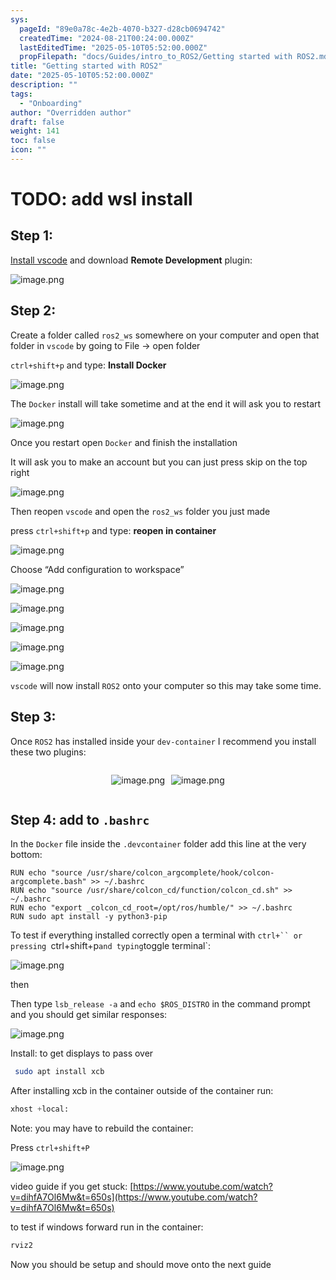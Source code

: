 ```yaml
---
sys:
  pageId: "89e0a78c-4e2b-4070-b327-d28cb0694742"
  createdTime: "2024-08-21T00:24:00.000Z"
  lastEditedTime: "2025-05-10T05:52:00.000Z"
  propFilepath: "docs/Guides/intro_to_ROS2/Getting started with ROS2.md"
title: "Getting started with ROS2"
date: "2025-05-10T05:52:00.000Z"
description: ""
tags:
  - "Onboarding"
author: "Overridden author"
draft: false
weight: 141
toc: false
icon: ""
---
```


# TODO: add wsl install

## Step 1:

[Install vscode](https://code.visualstudio.com/download) and download **Remote Development** plugin:

![image.png](https://prod-files-secure.s3.us-west-2.amazonaws.com/d518164a-d88e-44d1-a4ee-3adb3bd8bce0/efb52993-1881-4a40-b95e-6f020334f022/image.png?X-Amz-Algorithm=AWS4-HMAC-SHA256&X-Amz-Content-Sha256=UNSIGNED-PAYLOAD&X-Amz-Credential=ASIAZI2LB4662QD2TWJC%2F20250525%2Fus-west-2%2Fs3%2Faws4_request&X-Amz-Date=20250525T121356Z&X-Amz-Expires=3600&X-Amz-Security-Token=IQoJb3JpZ2luX2VjEGMaCXVzLXdlc3QtMiJHMEUCIQCi9YuTihMEWrIeR5OvLT1qr4fc2JEj90lQ11vkmHCG3gIgMXWBOhJDL109aaEgT8CEHDOsoyEpv0QA1ldK%2Ft%2FRH6kq%2FwMIKxAAGgw2Mzc0MjMxODM4MDUiDPVgX3owwul4I7wI%2BCrcA6GSJsuskI045kG9R67NTuFPnFy9ofRes6yoX8qWahW%2BEKKMHEsruI5hKhgDbW8Psga%2FJQydIdaWS%2FTHPqLDj2WsWKhljIPKM7LBS4YBYzeAwpQ0uKfMimjMjsAbZZxesHFtgIggyx%2BR13aU5%2BpdljWUJb6mlPBu0qGJUHrZv8qDAzgyoiOJeEjNe2EMuT4BanDNyU5l1zwjnMD392P2SFv6he3ge%2Bre8GKjP4I9BAzUDO19MIatB8%2BiO6u8f1A%2BzLGnyhzJjM4xp726b9kUSNgec4CF2y2S%2FgACNDTEOGrIj%2BDPybjY%2FV3ReuzUtNDn%2FQ3cU6RspupzCY8tJhUD%2Ba4hOXEPBg%2BY22CqBLhxPsny5kzfvHG1FtzlXqJ6BCQ2VUAh9Mm8x2Y%2FPhB1gEH8pax8QCktt%2FJXUm0tBQjrbQJeWV6Q5mjPBDh29Z7DRSaPsrnQtluOFdlWg7lJ9qq2LPKndlxt6PjK8BA4DIfe7Z47hXW4pvdvH3owPxIWGEX1jbUr%2B1kEM%2BMT7ECJ9EDxuPPHhrQA%2B0FaHxWzkBZN02RTImLrTw1mf448wFszNSxUBY%2BN5JiML%2Fs3%2B2psGCC6W6YATXTVx28H8SzB8OBKHCQ47A4waYH9U%2Brhxn%2FnMOndy8EGOqUBCVoq%2B2%2B16LM%2FxfaYL0aiNLxDDxqUo4nywdDhYE3WmiUdPtQcszWfGprGind7Wi7g12sFMlJ3UDjrBxprpxgtqaq%2BomwnIUHyAdkDIpCo2qHzNSihu96%2BlBXQelmSm3avnexP2U1dAc9LB51lFOT16a0r1Ld3g1AblNuSI8b%2BMbxvmlx%2Fn2HIvL2yo5tp5PQx1E5IeLQzpgiZkn%2B2dgFcQ%2FvBSvf%2B&X-Amz-Signature=9ec63a1e13a71062311202b59bb8c22a18795ec4385608d180e749f579aabe56&X-Amz-SignedHeaders=host&x-id=GetObject)

## Step 2:

Create a folder called `ros2_ws` somewhere on your computer and open that folder in `vscode` by going to File → open folder 

`ctrl+shift+p` and type: **Install Docker**

![image.png](https://prod-files-secure.s3.us-west-2.amazonaws.com/d518164a-d88e-44d1-a4ee-3adb3bd8bce0/2269dc0e-1cd5-47ff-bceb-c04ad9b2eab0/image.png?X-Amz-Algorithm=AWS4-HMAC-SHA256&X-Amz-Content-Sha256=UNSIGNED-PAYLOAD&X-Amz-Credential=ASIAZI2LB4662QD2TWJC%2F20250525%2Fus-west-2%2Fs3%2Faws4_request&X-Amz-Date=20250525T121356Z&X-Amz-Expires=3600&X-Amz-Security-Token=IQoJb3JpZ2luX2VjEGMaCXVzLXdlc3QtMiJHMEUCIQCi9YuTihMEWrIeR5OvLT1qr4fc2JEj90lQ11vkmHCG3gIgMXWBOhJDL109aaEgT8CEHDOsoyEpv0QA1ldK%2Ft%2FRH6kq%2FwMIKxAAGgw2Mzc0MjMxODM4MDUiDPVgX3owwul4I7wI%2BCrcA6GSJsuskI045kG9R67NTuFPnFy9ofRes6yoX8qWahW%2BEKKMHEsruI5hKhgDbW8Psga%2FJQydIdaWS%2FTHPqLDj2WsWKhljIPKM7LBS4YBYzeAwpQ0uKfMimjMjsAbZZxesHFtgIggyx%2BR13aU5%2BpdljWUJb6mlPBu0qGJUHrZv8qDAzgyoiOJeEjNe2EMuT4BanDNyU5l1zwjnMD392P2SFv6he3ge%2Bre8GKjP4I9BAzUDO19MIatB8%2BiO6u8f1A%2BzLGnyhzJjM4xp726b9kUSNgec4CF2y2S%2FgACNDTEOGrIj%2BDPybjY%2FV3ReuzUtNDn%2FQ3cU6RspupzCY8tJhUD%2Ba4hOXEPBg%2BY22CqBLhxPsny5kzfvHG1FtzlXqJ6BCQ2VUAh9Mm8x2Y%2FPhB1gEH8pax8QCktt%2FJXUm0tBQjrbQJeWV6Q5mjPBDh29Z7DRSaPsrnQtluOFdlWg7lJ9qq2LPKndlxt6PjK8BA4DIfe7Z47hXW4pvdvH3owPxIWGEX1jbUr%2B1kEM%2BMT7ECJ9EDxuPPHhrQA%2B0FaHxWzkBZN02RTImLrTw1mf448wFszNSxUBY%2BN5JiML%2Fs3%2B2psGCC6W6YATXTVx28H8SzB8OBKHCQ47A4waYH9U%2Brhxn%2FnMOndy8EGOqUBCVoq%2B2%2B16LM%2FxfaYL0aiNLxDDxqUo4nywdDhYE3WmiUdPtQcszWfGprGind7Wi7g12sFMlJ3UDjrBxprpxgtqaq%2BomwnIUHyAdkDIpCo2qHzNSihu96%2BlBXQelmSm3avnexP2U1dAc9LB51lFOT16a0r1Ld3g1AblNuSI8b%2BMbxvmlx%2Fn2HIvL2yo5tp5PQx1E5IeLQzpgiZkn%2B2dgFcQ%2FvBSvf%2B&X-Amz-Signature=fc2ac333028b613b72355e3f6e0cdcceb644ba03d57ca1c6482cb5868684a53a&X-Amz-SignedHeaders=host&x-id=GetObject)

The `Docker` install will take sometime and at the end it will ask you to restart

![image.png](https://prod-files-secure.s3.us-west-2.amazonaws.com/d518164a-d88e-44d1-a4ee-3adb3bd8bce0/ed233f78-be33-4b1f-b89c-9c346c0e961e/image.png?X-Amz-Algorithm=AWS4-HMAC-SHA256&X-Amz-Content-Sha256=UNSIGNED-PAYLOAD&X-Amz-Credential=ASIAZI2LB4662QD2TWJC%2F20250525%2Fus-west-2%2Fs3%2Faws4_request&X-Amz-Date=20250525T121356Z&X-Amz-Expires=3600&X-Amz-Security-Token=IQoJb3JpZ2luX2VjEGMaCXVzLXdlc3QtMiJHMEUCIQCi9YuTihMEWrIeR5OvLT1qr4fc2JEj90lQ11vkmHCG3gIgMXWBOhJDL109aaEgT8CEHDOsoyEpv0QA1ldK%2Ft%2FRH6kq%2FwMIKxAAGgw2Mzc0MjMxODM4MDUiDPVgX3owwul4I7wI%2BCrcA6GSJsuskI045kG9R67NTuFPnFy9ofRes6yoX8qWahW%2BEKKMHEsruI5hKhgDbW8Psga%2FJQydIdaWS%2FTHPqLDj2WsWKhljIPKM7LBS4YBYzeAwpQ0uKfMimjMjsAbZZxesHFtgIggyx%2BR13aU5%2BpdljWUJb6mlPBu0qGJUHrZv8qDAzgyoiOJeEjNe2EMuT4BanDNyU5l1zwjnMD392P2SFv6he3ge%2Bre8GKjP4I9BAzUDO19MIatB8%2BiO6u8f1A%2BzLGnyhzJjM4xp726b9kUSNgec4CF2y2S%2FgACNDTEOGrIj%2BDPybjY%2FV3ReuzUtNDn%2FQ3cU6RspupzCY8tJhUD%2Ba4hOXEPBg%2BY22CqBLhxPsny5kzfvHG1FtzlXqJ6BCQ2VUAh9Mm8x2Y%2FPhB1gEH8pax8QCktt%2FJXUm0tBQjrbQJeWV6Q5mjPBDh29Z7DRSaPsrnQtluOFdlWg7lJ9qq2LPKndlxt6PjK8BA4DIfe7Z47hXW4pvdvH3owPxIWGEX1jbUr%2B1kEM%2BMT7ECJ9EDxuPPHhrQA%2B0FaHxWzkBZN02RTImLrTw1mf448wFszNSxUBY%2BN5JiML%2Fs3%2B2psGCC6W6YATXTVx28H8SzB8OBKHCQ47A4waYH9U%2Brhxn%2FnMOndy8EGOqUBCVoq%2B2%2B16LM%2FxfaYL0aiNLxDDxqUo4nywdDhYE3WmiUdPtQcszWfGprGind7Wi7g12sFMlJ3UDjrBxprpxgtqaq%2BomwnIUHyAdkDIpCo2qHzNSihu96%2BlBXQelmSm3avnexP2U1dAc9LB51lFOT16a0r1Ld3g1AblNuSI8b%2BMbxvmlx%2Fn2HIvL2yo5tp5PQx1E5IeLQzpgiZkn%2B2dgFcQ%2FvBSvf%2B&X-Amz-Signature=d4f4a5ffa9c89c0a28b74e9a9bf3a05d44fee3542f6da6b8c3b1018dcaf0a20b&X-Amz-SignedHeaders=host&x-id=GetObject)

Once you restart open `Docker` and finish the installation

It will ask you to make an account but you can just press skip on the top right

![image.png](https://prod-files-secure.s3.us-west-2.amazonaws.com/d518164a-d88e-44d1-a4ee-3adb3bd8bce0/21010ad9-1659-4fd9-9f59-9932a09b2a3d/image.png?X-Amz-Algorithm=AWS4-HMAC-SHA256&X-Amz-Content-Sha256=UNSIGNED-PAYLOAD&X-Amz-Credential=ASIAZI2LB4662QD2TWJC%2F20250525%2Fus-west-2%2Fs3%2Faws4_request&X-Amz-Date=20250525T121356Z&X-Amz-Expires=3600&X-Amz-Security-Token=IQoJb3JpZ2luX2VjEGMaCXVzLXdlc3QtMiJHMEUCIQCi9YuTihMEWrIeR5OvLT1qr4fc2JEj90lQ11vkmHCG3gIgMXWBOhJDL109aaEgT8CEHDOsoyEpv0QA1ldK%2Ft%2FRH6kq%2FwMIKxAAGgw2Mzc0MjMxODM4MDUiDPVgX3owwul4I7wI%2BCrcA6GSJsuskI045kG9R67NTuFPnFy9ofRes6yoX8qWahW%2BEKKMHEsruI5hKhgDbW8Psga%2FJQydIdaWS%2FTHPqLDj2WsWKhljIPKM7LBS4YBYzeAwpQ0uKfMimjMjsAbZZxesHFtgIggyx%2BR13aU5%2BpdljWUJb6mlPBu0qGJUHrZv8qDAzgyoiOJeEjNe2EMuT4BanDNyU5l1zwjnMD392P2SFv6he3ge%2Bre8GKjP4I9BAzUDO19MIatB8%2BiO6u8f1A%2BzLGnyhzJjM4xp726b9kUSNgec4CF2y2S%2FgACNDTEOGrIj%2BDPybjY%2FV3ReuzUtNDn%2FQ3cU6RspupzCY8tJhUD%2Ba4hOXEPBg%2BY22CqBLhxPsny5kzfvHG1FtzlXqJ6BCQ2VUAh9Mm8x2Y%2FPhB1gEH8pax8QCktt%2FJXUm0tBQjrbQJeWV6Q5mjPBDh29Z7DRSaPsrnQtluOFdlWg7lJ9qq2LPKndlxt6PjK8BA4DIfe7Z47hXW4pvdvH3owPxIWGEX1jbUr%2B1kEM%2BMT7ECJ9EDxuPPHhrQA%2B0FaHxWzkBZN02RTImLrTw1mf448wFszNSxUBY%2BN5JiML%2Fs3%2B2psGCC6W6YATXTVx28H8SzB8OBKHCQ47A4waYH9U%2Brhxn%2FnMOndy8EGOqUBCVoq%2B2%2B16LM%2FxfaYL0aiNLxDDxqUo4nywdDhYE3WmiUdPtQcszWfGprGind7Wi7g12sFMlJ3UDjrBxprpxgtqaq%2BomwnIUHyAdkDIpCo2qHzNSihu96%2BlBXQelmSm3avnexP2U1dAc9LB51lFOT16a0r1Ld3g1AblNuSI8b%2BMbxvmlx%2Fn2HIvL2yo5tp5PQx1E5IeLQzpgiZkn%2B2dgFcQ%2FvBSvf%2B&X-Amz-Signature=7f49bbe2e19e5192451ecc2069b8f6553ae468c23a085c2372f674285ff4af3b&X-Amz-SignedHeaders=host&x-id=GetObject)

Then reopen `vscode` and open the `ros2_ws` folder you just made

press `ctrl+shift+p` and type: **reopen in container**

![image.png](https://prod-files-secure.s3.us-west-2.amazonaws.com/d518164a-d88e-44d1-a4ee-3adb3bd8bce0/4e93b8c2-41ad-488c-8095-c74205196118/image.png?X-Amz-Algorithm=AWS4-HMAC-SHA256&X-Amz-Content-Sha256=UNSIGNED-PAYLOAD&X-Amz-Credential=ASIAZI2LB4662QD2TWJC%2F20250525%2Fus-west-2%2Fs3%2Faws4_request&X-Amz-Date=20250525T121356Z&X-Amz-Expires=3600&X-Amz-Security-Token=IQoJb3JpZ2luX2VjEGMaCXVzLXdlc3QtMiJHMEUCIQCi9YuTihMEWrIeR5OvLT1qr4fc2JEj90lQ11vkmHCG3gIgMXWBOhJDL109aaEgT8CEHDOsoyEpv0QA1ldK%2Ft%2FRH6kq%2FwMIKxAAGgw2Mzc0MjMxODM4MDUiDPVgX3owwul4I7wI%2BCrcA6GSJsuskI045kG9R67NTuFPnFy9ofRes6yoX8qWahW%2BEKKMHEsruI5hKhgDbW8Psga%2FJQydIdaWS%2FTHPqLDj2WsWKhljIPKM7LBS4YBYzeAwpQ0uKfMimjMjsAbZZxesHFtgIggyx%2BR13aU5%2BpdljWUJb6mlPBu0qGJUHrZv8qDAzgyoiOJeEjNe2EMuT4BanDNyU5l1zwjnMD392P2SFv6he3ge%2Bre8GKjP4I9BAzUDO19MIatB8%2BiO6u8f1A%2BzLGnyhzJjM4xp726b9kUSNgec4CF2y2S%2FgACNDTEOGrIj%2BDPybjY%2FV3ReuzUtNDn%2FQ3cU6RspupzCY8tJhUD%2Ba4hOXEPBg%2BY22CqBLhxPsny5kzfvHG1FtzlXqJ6BCQ2VUAh9Mm8x2Y%2FPhB1gEH8pax8QCktt%2FJXUm0tBQjrbQJeWV6Q5mjPBDh29Z7DRSaPsrnQtluOFdlWg7lJ9qq2LPKndlxt6PjK8BA4DIfe7Z47hXW4pvdvH3owPxIWGEX1jbUr%2B1kEM%2BMT7ECJ9EDxuPPHhrQA%2B0FaHxWzkBZN02RTImLrTw1mf448wFszNSxUBY%2BN5JiML%2Fs3%2B2psGCC6W6YATXTVx28H8SzB8OBKHCQ47A4waYH9U%2Brhxn%2FnMOndy8EGOqUBCVoq%2B2%2B16LM%2FxfaYL0aiNLxDDxqUo4nywdDhYE3WmiUdPtQcszWfGprGind7Wi7g12sFMlJ3UDjrBxprpxgtqaq%2BomwnIUHyAdkDIpCo2qHzNSihu96%2BlBXQelmSm3avnexP2U1dAc9LB51lFOT16a0r1Ld3g1AblNuSI8b%2BMbxvmlx%2Fn2HIvL2yo5tp5PQx1E5IeLQzpgiZkn%2B2dgFcQ%2FvBSvf%2B&X-Amz-Signature=cd85ddb0a88e8d3cb95a5a36ad7389396ba69a03109a85ecab8287dc0700795e&X-Amz-SignedHeaders=host&x-id=GetObject)

Choose “Add configuration to workspace”

![image.png](https://prod-files-secure.s3.us-west-2.amazonaws.com/d518164a-d88e-44d1-a4ee-3adb3bd8bce0/9560b282-5060-4989-ba37-97e7b2c22476/image.png?X-Amz-Algorithm=AWS4-HMAC-SHA256&X-Amz-Content-Sha256=UNSIGNED-PAYLOAD&X-Amz-Credential=ASIAZI2LB4662QD2TWJC%2F20250525%2Fus-west-2%2Fs3%2Faws4_request&X-Amz-Date=20250525T121356Z&X-Amz-Expires=3600&X-Amz-Security-Token=IQoJb3JpZ2luX2VjEGMaCXVzLXdlc3QtMiJHMEUCIQCi9YuTihMEWrIeR5OvLT1qr4fc2JEj90lQ11vkmHCG3gIgMXWBOhJDL109aaEgT8CEHDOsoyEpv0QA1ldK%2Ft%2FRH6kq%2FwMIKxAAGgw2Mzc0MjMxODM4MDUiDPVgX3owwul4I7wI%2BCrcA6GSJsuskI045kG9R67NTuFPnFy9ofRes6yoX8qWahW%2BEKKMHEsruI5hKhgDbW8Psga%2FJQydIdaWS%2FTHPqLDj2WsWKhljIPKM7LBS4YBYzeAwpQ0uKfMimjMjsAbZZxesHFtgIggyx%2BR13aU5%2BpdljWUJb6mlPBu0qGJUHrZv8qDAzgyoiOJeEjNe2EMuT4BanDNyU5l1zwjnMD392P2SFv6he3ge%2Bre8GKjP4I9BAzUDO19MIatB8%2BiO6u8f1A%2BzLGnyhzJjM4xp726b9kUSNgec4CF2y2S%2FgACNDTEOGrIj%2BDPybjY%2FV3ReuzUtNDn%2FQ3cU6RspupzCY8tJhUD%2Ba4hOXEPBg%2BY22CqBLhxPsny5kzfvHG1FtzlXqJ6BCQ2VUAh9Mm8x2Y%2FPhB1gEH8pax8QCktt%2FJXUm0tBQjrbQJeWV6Q5mjPBDh29Z7DRSaPsrnQtluOFdlWg7lJ9qq2LPKndlxt6PjK8BA4DIfe7Z47hXW4pvdvH3owPxIWGEX1jbUr%2B1kEM%2BMT7ECJ9EDxuPPHhrQA%2B0FaHxWzkBZN02RTImLrTw1mf448wFszNSxUBY%2BN5JiML%2Fs3%2B2psGCC6W6YATXTVx28H8SzB8OBKHCQ47A4waYH9U%2Brhxn%2FnMOndy8EGOqUBCVoq%2B2%2B16LM%2FxfaYL0aiNLxDDxqUo4nywdDhYE3WmiUdPtQcszWfGprGind7Wi7g12sFMlJ3UDjrBxprpxgtqaq%2BomwnIUHyAdkDIpCo2qHzNSihu96%2BlBXQelmSm3avnexP2U1dAc9LB51lFOT16a0r1Ld3g1AblNuSI8b%2BMbxvmlx%2Fn2HIvL2yo5tp5PQx1E5IeLQzpgiZkn%2B2dgFcQ%2FvBSvf%2B&X-Amz-Signature=88e1047426302b47716971c70851df3d90a783c9145211b9fa36697c4bf94e4c&X-Amz-SignedHeaders=host&x-id=GetObject)

![image.png](https://prod-files-secure.s3.us-west-2.amazonaws.com/d518164a-d88e-44d1-a4ee-3adb3bd8bce0/2ee63f81-886b-48e8-a553-dc6e5eac99e4/image.png?X-Amz-Algorithm=AWS4-HMAC-SHA256&X-Amz-Content-Sha256=UNSIGNED-PAYLOAD&X-Amz-Credential=ASIAZI2LB4662QD2TWJC%2F20250525%2Fus-west-2%2Fs3%2Faws4_request&X-Amz-Date=20250525T121356Z&X-Amz-Expires=3600&X-Amz-Security-Token=IQoJb3JpZ2luX2VjEGMaCXVzLXdlc3QtMiJHMEUCIQCi9YuTihMEWrIeR5OvLT1qr4fc2JEj90lQ11vkmHCG3gIgMXWBOhJDL109aaEgT8CEHDOsoyEpv0QA1ldK%2Ft%2FRH6kq%2FwMIKxAAGgw2Mzc0MjMxODM4MDUiDPVgX3owwul4I7wI%2BCrcA6GSJsuskI045kG9R67NTuFPnFy9ofRes6yoX8qWahW%2BEKKMHEsruI5hKhgDbW8Psga%2FJQydIdaWS%2FTHPqLDj2WsWKhljIPKM7LBS4YBYzeAwpQ0uKfMimjMjsAbZZxesHFtgIggyx%2BR13aU5%2BpdljWUJb6mlPBu0qGJUHrZv8qDAzgyoiOJeEjNe2EMuT4BanDNyU5l1zwjnMD392P2SFv6he3ge%2Bre8GKjP4I9BAzUDO19MIatB8%2BiO6u8f1A%2BzLGnyhzJjM4xp726b9kUSNgec4CF2y2S%2FgACNDTEOGrIj%2BDPybjY%2FV3ReuzUtNDn%2FQ3cU6RspupzCY8tJhUD%2Ba4hOXEPBg%2BY22CqBLhxPsny5kzfvHG1FtzlXqJ6BCQ2VUAh9Mm8x2Y%2FPhB1gEH8pax8QCktt%2FJXUm0tBQjrbQJeWV6Q5mjPBDh29Z7DRSaPsrnQtluOFdlWg7lJ9qq2LPKndlxt6PjK8BA4DIfe7Z47hXW4pvdvH3owPxIWGEX1jbUr%2B1kEM%2BMT7ECJ9EDxuPPHhrQA%2B0FaHxWzkBZN02RTImLrTw1mf448wFszNSxUBY%2BN5JiML%2Fs3%2B2psGCC6W6YATXTVx28H8SzB8OBKHCQ47A4waYH9U%2Brhxn%2FnMOndy8EGOqUBCVoq%2B2%2B16LM%2FxfaYL0aiNLxDDxqUo4nywdDhYE3WmiUdPtQcszWfGprGind7Wi7g12sFMlJ3UDjrBxprpxgtqaq%2BomwnIUHyAdkDIpCo2qHzNSihu96%2BlBXQelmSm3avnexP2U1dAc9LB51lFOT16a0r1Ld3g1AblNuSI8b%2BMbxvmlx%2Fn2HIvL2yo5tp5PQx1E5IeLQzpgiZkn%2B2dgFcQ%2FvBSvf%2B&X-Amz-Signature=a6cd9913c09c7b54a9041bd0e203fcb02fe76cc441fe4f3af91aac3a449dff37&X-Amz-SignedHeaders=host&x-id=GetObject)

![image.png](https://prod-files-secure.s3.us-west-2.amazonaws.com/d518164a-d88e-44d1-a4ee-3adb3bd8bce0/ae1580b2-b048-407e-aed9-b584224a7a04/image.png?X-Amz-Algorithm=AWS4-HMAC-SHA256&X-Amz-Content-Sha256=UNSIGNED-PAYLOAD&X-Amz-Credential=ASIAZI2LB4662QD2TWJC%2F20250525%2Fus-west-2%2Fs3%2Faws4_request&X-Amz-Date=20250525T121356Z&X-Amz-Expires=3600&X-Amz-Security-Token=IQoJb3JpZ2luX2VjEGMaCXVzLXdlc3QtMiJHMEUCIQCi9YuTihMEWrIeR5OvLT1qr4fc2JEj90lQ11vkmHCG3gIgMXWBOhJDL109aaEgT8CEHDOsoyEpv0QA1ldK%2Ft%2FRH6kq%2FwMIKxAAGgw2Mzc0MjMxODM4MDUiDPVgX3owwul4I7wI%2BCrcA6GSJsuskI045kG9R67NTuFPnFy9ofRes6yoX8qWahW%2BEKKMHEsruI5hKhgDbW8Psga%2FJQydIdaWS%2FTHPqLDj2WsWKhljIPKM7LBS4YBYzeAwpQ0uKfMimjMjsAbZZxesHFtgIggyx%2BR13aU5%2BpdljWUJb6mlPBu0qGJUHrZv8qDAzgyoiOJeEjNe2EMuT4BanDNyU5l1zwjnMD392P2SFv6he3ge%2Bre8GKjP4I9BAzUDO19MIatB8%2BiO6u8f1A%2BzLGnyhzJjM4xp726b9kUSNgec4CF2y2S%2FgACNDTEOGrIj%2BDPybjY%2FV3ReuzUtNDn%2FQ3cU6RspupzCY8tJhUD%2Ba4hOXEPBg%2BY22CqBLhxPsny5kzfvHG1FtzlXqJ6BCQ2VUAh9Mm8x2Y%2FPhB1gEH8pax8QCktt%2FJXUm0tBQjrbQJeWV6Q5mjPBDh29Z7DRSaPsrnQtluOFdlWg7lJ9qq2LPKndlxt6PjK8BA4DIfe7Z47hXW4pvdvH3owPxIWGEX1jbUr%2B1kEM%2BMT7ECJ9EDxuPPHhrQA%2B0FaHxWzkBZN02RTImLrTw1mf448wFszNSxUBY%2BN5JiML%2Fs3%2B2psGCC6W6YATXTVx28H8SzB8OBKHCQ47A4waYH9U%2Brhxn%2FnMOndy8EGOqUBCVoq%2B2%2B16LM%2FxfaYL0aiNLxDDxqUo4nywdDhYE3WmiUdPtQcszWfGprGind7Wi7g12sFMlJ3UDjrBxprpxgtqaq%2BomwnIUHyAdkDIpCo2qHzNSihu96%2BlBXQelmSm3avnexP2U1dAc9LB51lFOT16a0r1Ld3g1AblNuSI8b%2BMbxvmlx%2Fn2HIvL2yo5tp5PQx1E5IeLQzpgiZkn%2B2dgFcQ%2FvBSvf%2B&X-Amz-Signature=8aa909d85bcc62e95f81e8b9a2b13631649fe269a8d1cff11bc14e74f24b184d&X-Amz-SignedHeaders=host&x-id=GetObject)

![image.png](https://prod-files-secure.s3.us-west-2.amazonaws.com/d518164a-d88e-44d1-a4ee-3adb3bd8bce0/53255b28-f75e-430f-b9e3-c0ac8577e42b/image.png?X-Amz-Algorithm=AWS4-HMAC-SHA256&X-Amz-Content-Sha256=UNSIGNED-PAYLOAD&X-Amz-Credential=ASIAZI2LB4662QD2TWJC%2F20250525%2Fus-west-2%2Fs3%2Faws4_request&X-Amz-Date=20250525T121356Z&X-Amz-Expires=3600&X-Amz-Security-Token=IQoJb3JpZ2luX2VjEGMaCXVzLXdlc3QtMiJHMEUCIQCi9YuTihMEWrIeR5OvLT1qr4fc2JEj90lQ11vkmHCG3gIgMXWBOhJDL109aaEgT8CEHDOsoyEpv0QA1ldK%2Ft%2FRH6kq%2FwMIKxAAGgw2Mzc0MjMxODM4MDUiDPVgX3owwul4I7wI%2BCrcA6GSJsuskI045kG9R67NTuFPnFy9ofRes6yoX8qWahW%2BEKKMHEsruI5hKhgDbW8Psga%2FJQydIdaWS%2FTHPqLDj2WsWKhljIPKM7LBS4YBYzeAwpQ0uKfMimjMjsAbZZxesHFtgIggyx%2BR13aU5%2BpdljWUJb6mlPBu0qGJUHrZv8qDAzgyoiOJeEjNe2EMuT4BanDNyU5l1zwjnMD392P2SFv6he3ge%2Bre8GKjP4I9BAzUDO19MIatB8%2BiO6u8f1A%2BzLGnyhzJjM4xp726b9kUSNgec4CF2y2S%2FgACNDTEOGrIj%2BDPybjY%2FV3ReuzUtNDn%2FQ3cU6RspupzCY8tJhUD%2Ba4hOXEPBg%2BY22CqBLhxPsny5kzfvHG1FtzlXqJ6BCQ2VUAh9Mm8x2Y%2FPhB1gEH8pax8QCktt%2FJXUm0tBQjrbQJeWV6Q5mjPBDh29Z7DRSaPsrnQtluOFdlWg7lJ9qq2LPKndlxt6PjK8BA4DIfe7Z47hXW4pvdvH3owPxIWGEX1jbUr%2B1kEM%2BMT7ECJ9EDxuPPHhrQA%2B0FaHxWzkBZN02RTImLrTw1mf448wFszNSxUBY%2BN5JiML%2Fs3%2B2psGCC6W6YATXTVx28H8SzB8OBKHCQ47A4waYH9U%2Brhxn%2FnMOndy8EGOqUBCVoq%2B2%2B16LM%2FxfaYL0aiNLxDDxqUo4nywdDhYE3WmiUdPtQcszWfGprGind7Wi7g12sFMlJ3UDjrBxprpxgtqaq%2BomwnIUHyAdkDIpCo2qHzNSihu96%2BlBXQelmSm3avnexP2U1dAc9LB51lFOT16a0r1Ld3g1AblNuSI8b%2BMbxvmlx%2Fn2HIvL2yo5tp5PQx1E5IeLQzpgiZkn%2B2dgFcQ%2FvBSvf%2B&X-Amz-Signature=5958ce3e810a239bfa0476a96c1ee56e370a1b2505e8fa62506782376379b9a6&X-Amz-SignedHeaders=host&x-id=GetObject)

![image.png](https://prod-files-secure.s3.us-west-2.amazonaws.com/d518164a-d88e-44d1-a4ee-3adb3bd8bce0/7c562767-5af9-4ffb-97d1-327bcdf4ee00/image.png?X-Amz-Algorithm=AWS4-HMAC-SHA256&X-Amz-Content-Sha256=UNSIGNED-PAYLOAD&X-Amz-Credential=ASIAZI2LB4662QD2TWJC%2F20250525%2Fus-west-2%2Fs3%2Faws4_request&X-Amz-Date=20250525T121356Z&X-Amz-Expires=3600&X-Amz-Security-Token=IQoJb3JpZ2luX2VjEGMaCXVzLXdlc3QtMiJHMEUCIQCi9YuTihMEWrIeR5OvLT1qr4fc2JEj90lQ11vkmHCG3gIgMXWBOhJDL109aaEgT8CEHDOsoyEpv0QA1ldK%2Ft%2FRH6kq%2FwMIKxAAGgw2Mzc0MjMxODM4MDUiDPVgX3owwul4I7wI%2BCrcA6GSJsuskI045kG9R67NTuFPnFy9ofRes6yoX8qWahW%2BEKKMHEsruI5hKhgDbW8Psga%2FJQydIdaWS%2FTHPqLDj2WsWKhljIPKM7LBS4YBYzeAwpQ0uKfMimjMjsAbZZxesHFtgIggyx%2BR13aU5%2BpdljWUJb6mlPBu0qGJUHrZv8qDAzgyoiOJeEjNe2EMuT4BanDNyU5l1zwjnMD392P2SFv6he3ge%2Bre8GKjP4I9BAzUDO19MIatB8%2BiO6u8f1A%2BzLGnyhzJjM4xp726b9kUSNgec4CF2y2S%2FgACNDTEOGrIj%2BDPybjY%2FV3ReuzUtNDn%2FQ3cU6RspupzCY8tJhUD%2Ba4hOXEPBg%2BY22CqBLhxPsny5kzfvHG1FtzlXqJ6BCQ2VUAh9Mm8x2Y%2FPhB1gEH8pax8QCktt%2FJXUm0tBQjrbQJeWV6Q5mjPBDh29Z7DRSaPsrnQtluOFdlWg7lJ9qq2LPKndlxt6PjK8BA4DIfe7Z47hXW4pvdvH3owPxIWGEX1jbUr%2B1kEM%2BMT7ECJ9EDxuPPHhrQA%2B0FaHxWzkBZN02RTImLrTw1mf448wFszNSxUBY%2BN5JiML%2Fs3%2B2psGCC6W6YATXTVx28H8SzB8OBKHCQ47A4waYH9U%2Brhxn%2FnMOndy8EGOqUBCVoq%2B2%2B16LM%2FxfaYL0aiNLxDDxqUo4nywdDhYE3WmiUdPtQcszWfGprGind7Wi7g12sFMlJ3UDjrBxprpxgtqaq%2BomwnIUHyAdkDIpCo2qHzNSihu96%2BlBXQelmSm3avnexP2U1dAc9LB51lFOT16a0r1Ld3g1AblNuSI8b%2BMbxvmlx%2Fn2HIvL2yo5tp5PQx1E5IeLQzpgiZkn%2B2dgFcQ%2FvBSvf%2B&X-Amz-Signature=dc2c4e31c83c1fa09c641a2151663f83128e3e5ef2d9e3df6c7186df33b5488e&X-Amz-SignedHeaders=host&x-id=GetObject)

`vscode` will now install `ROS2` onto your computer so this may take some time.

## Step 3:

Once `ROS2` has installed inside your `dev-container` I recommend you install these two plugins:

<div style="display: flex;flex-direction: row; column-gap:10px; max-width: 630px;justify-content: center;">
<div>

![image.png](https://prod-files-secure.s3.us-west-2.amazonaws.com/d518164a-d88e-44d1-a4ee-3adb3bd8bce0/3fc3d550-5a54-4ba1-ba6b-faa01cdb7369/image.png?X-Amz-Algorithm=AWS4-HMAC-SHA256&X-Amz-Content-Sha256=UNSIGNED-PAYLOAD&X-Amz-Credential=ASIAZI2LB4667R5CSFTN%2F20250525%2Fus-west-2%2Fs3%2Faws4_request&X-Amz-Date=20250525T121406Z&X-Amz-Expires=3600&X-Amz-Security-Token=IQoJb3JpZ2luX2VjEGIaCXVzLXdlc3QtMiJGMEQCIAILqOebgIOPIzLeCA2Ztpc6FdWc0775x3uzak9ZGvtZAiBQm7f2Vg4Wg1um7Jj3IuEdAB6nCGji5FBCm8BPxZHy%2FSr%2FAwgrEAAaDDYzNzQyMzE4MzgwNSIMuj69idUGR3oDXZoNKtwDfQn5luAiD74T4zkdqsyCkhfNHpF4VUzqJtEpKNeb%2BbdT1Ju7NHd6fN%2BdPbPyEger4TB9srgxJ3O3%2B8X4Sr0gZ6BtIOHtunNQ0VYqkuzcYBUAmbP2f8OLf2%2BsiPKIxMPLTXq3ObO9tINN%2Fasq6VJyikJRfnPOKHHzTxHVeaWO9F76KzocdVu%2F8MOm05oj3foF5yDtHcU8Uv%2B2dhziJgKZIgQeyYNJjA8jY%2BfJyGwiUpY%2Fj0yMIE5XZMPVtumlhSLN41T0NFWVAwyji2Aqr4N3S93Nboz1iAZFx1zHIAljVj7MsXsP%2FiG%2BuTGRMLACuIeRErSHjtA6dgjLbrJgpONVMgBuHOUhiqpQv1%2BY6CadS6S1lh%2FqWZgvDsU86gyej5Ld97D6MuJ%2Bbeiyzc8IJGt%2BKe6A41HVe2DrmCrEoMnX%2FFMmgk4oXEw9SHa8LtTGzIqK9j%2FsV23JLhivLqs5cNBUKkAbiCS8P3dHet7elYkciaLq39Ivbf2tTwKFuW4lVJnYlNFbcKdLA6czbApmP0JDmUUIoIMxV1cU5hd1K285Ct4l%2Bj36kJZc6YWUgVPJvfcLgdXbrjGSgL1hFSObNwvMorQp%2Fca7tiCoJ5KyHKufJyEMRSh89y4mjmiLm0gw1NfLwQY6pgGj792osjvHWSfa%2BekSGI31TlpFjRDXeIoB0ChNnPVqsHJPeCCxwEwifbxVkGPCpDfXa9Prv%2FT9Q%2FZ0ykVyfSEexbUkwaqCe2dvJeN%2Br%2BD0EppI9i1YqvkjHNh8wowFA%2FETUo2NttndfCuKDE%2BLg9%2BKfe40E3sjb6VKyzJtixO0UnAZJSAS%2BI4GqyTK5K0Df9oLLZMeFCW039qFMrVi6GVZJ9%2BfusNB&X-Amz-Signature=603dba9e1f4a66a9c0f8681569c8f618244fa074482c7856935d7d83e51b7f4c&X-Amz-SignedHeaders=host&x-id=GetObject)

</div>
<div>

![image.png](https://prod-files-secure.s3.us-west-2.amazonaws.com/d518164a-d88e-44d1-a4ee-3adb3bd8bce0/d994cc66-13c2-4093-a5a3-f84cf4601a82/image.png?X-Amz-Algorithm=AWS4-HMAC-SHA256&X-Amz-Content-Sha256=UNSIGNED-PAYLOAD&X-Amz-Credential=ASIAZI2LB466UF6LPXW4%2F20250525%2Fus-west-2%2Fs3%2Faws4_request&X-Amz-Date=20250525T121407Z&X-Amz-Expires=3600&X-Amz-Security-Token=IQoJb3JpZ2luX2VjEGIaCXVzLXdlc3QtMiJIMEYCIQDx7uny7gX5gT4cQaHhiczBDtuf04piLL8TXWvgcGUaQgIhAKPR%2F7pCHp%2BLvcBzt%2BTmlE4PkwOesP3Tiz8zj2yMcMqLKv8DCCsQABoMNjM3NDIzMTgzODA1Igxgzesog9CvsDX%2BDCkq3APaEnD8ReAcyRE2KzeXhBRQn7JvZf201tyy2LNlINxUc%2FQyjRHWEAxUcKevt5cBWH3DUHLwcF3GGYX1h2bDTMbn6zuwZNpbDX55iOe64GMp8PNuI9mWmnw0rG6vLrEmq5OfLE2dunE7eKmFdd%2Bnxcvp50u3BRFwXfTdDriHmcwvmBs8beDz%2BbZcH2m67NUQG2zUzWB6F8Qdvc0UqPjnaKMji2iaScEiYY8v%2BrNEVVl%2BnE1bMlw5TK4heG%2F%2FTU%2BqYFYc6IoU8pDDQlWQ6e8eEokAch15jxolTGPgO6c1r2e%2By5HP8JKl15J4Vdy0PyTsqIZuPvPKoNkhqUYutLhpOnS5e54VjF%2BSB28qxSpTuOzHkbSiyD5B60u8n6uCjSQyqPGbDpWWBw%2BlhhCXpPD3aTbBMjGhA94gv1p3HFjrGklvGprHd5bUBMP2r6ZCpMhfScX%2BTBDp803nH%2BjkCh89iSybEgTiKMWYcrF6bHnJUA3zUk%2BNMRpn5WO0h%2BzTPVgISJorkCAQT4k5EqSzocQKBNxlv54DS%2Bd4WQFAoud4TJweSjMDC1pSqsg6yS%2Fh7DolF%2Bm1oGxYz%2BL0DedANGHZlpg2RZcz6O%2FOSveJLJJQKP%2FARSrEkdj3Gz%2BdIRMdCzD728vBBjqkAcF3tbVyCJ5BH9wzxNPC2kYzeWu2HxX4a4Ta7CfE%2FxIzoESRyH3iRKeZ0TBcx5EDRkyLwEt07WMKWdgEpkrzMQCqwGjA1NutuI1q6rC4JDSRLkbK13ifKmk5n4d0kOdeepCuD8jqEE6z7b2DgaGfWC3jPVXOLAarpQr5VlhmqtPy5RnojmXeZubb3eyQlkBPo7j4lrytI9QPSl3gmRNf7RPxC%2B%2BF&X-Amz-Signature=a1f6fb01e8c7ebe4e2099f0520f6b0ae89e95f9cf1a873a55b19066017e5f9d7&X-Amz-SignedHeaders=host&x-id=GetObject)

</div>
</div>

## Step 4: add to `.bashrc`

In the `Docker` file inside the `.devcontainer` folder add this line at the very bottom: 

```docker
RUN echo "source /usr/share/colcon_argcomplete/hook/colcon-argcomplete.bash" >> ~/.bashrc
RUN echo "source /usr/share/colcon_cd/function/colcon_cd.sh" >> ~/.bashrc
RUN echo "export _colcon_cd_root=/opt/ros/humble/" >> ~/.bashrc
RUN sudo apt install -y python3-pip 
```

To test if everything installed correctly open a terminal with `ctrl+`` or pressing `ctrl+shift+p` and typing `toggle terminal`:

![image.png](https://prod-files-secure.s3.us-west-2.amazonaws.com/d518164a-d88e-44d1-a4ee-3adb3bd8bce0/6a4943d8-b04e-4c02-9a58-775f3384d1a5/image.png?X-Amz-Algorithm=AWS4-HMAC-SHA256&X-Amz-Content-Sha256=UNSIGNED-PAYLOAD&X-Amz-Credential=ASIAZI2LB4662QD2TWJC%2F20250525%2Fus-west-2%2Fs3%2Faws4_request&X-Amz-Date=20250525T121356Z&X-Amz-Expires=3600&X-Amz-Security-Token=IQoJb3JpZ2luX2VjEGMaCXVzLXdlc3QtMiJHMEUCIQCi9YuTihMEWrIeR5OvLT1qr4fc2JEj90lQ11vkmHCG3gIgMXWBOhJDL109aaEgT8CEHDOsoyEpv0QA1ldK%2Ft%2FRH6kq%2FwMIKxAAGgw2Mzc0MjMxODM4MDUiDPVgX3owwul4I7wI%2BCrcA6GSJsuskI045kG9R67NTuFPnFy9ofRes6yoX8qWahW%2BEKKMHEsruI5hKhgDbW8Psga%2FJQydIdaWS%2FTHPqLDj2WsWKhljIPKM7LBS4YBYzeAwpQ0uKfMimjMjsAbZZxesHFtgIggyx%2BR13aU5%2BpdljWUJb6mlPBu0qGJUHrZv8qDAzgyoiOJeEjNe2EMuT4BanDNyU5l1zwjnMD392P2SFv6he3ge%2Bre8GKjP4I9BAzUDO19MIatB8%2BiO6u8f1A%2BzLGnyhzJjM4xp726b9kUSNgec4CF2y2S%2FgACNDTEOGrIj%2BDPybjY%2FV3ReuzUtNDn%2FQ3cU6RspupzCY8tJhUD%2Ba4hOXEPBg%2BY22CqBLhxPsny5kzfvHG1FtzlXqJ6BCQ2VUAh9Mm8x2Y%2FPhB1gEH8pax8QCktt%2FJXUm0tBQjrbQJeWV6Q5mjPBDh29Z7DRSaPsrnQtluOFdlWg7lJ9qq2LPKndlxt6PjK8BA4DIfe7Z47hXW4pvdvH3owPxIWGEX1jbUr%2B1kEM%2BMT7ECJ9EDxuPPHhrQA%2B0FaHxWzkBZN02RTImLrTw1mf448wFszNSxUBY%2BN5JiML%2Fs3%2B2psGCC6W6YATXTVx28H8SzB8OBKHCQ47A4waYH9U%2Brhxn%2FnMOndy8EGOqUBCVoq%2B2%2B16LM%2FxfaYL0aiNLxDDxqUo4nywdDhYE3WmiUdPtQcszWfGprGind7Wi7g12sFMlJ3UDjrBxprpxgtqaq%2BomwnIUHyAdkDIpCo2qHzNSihu96%2BlBXQelmSm3avnexP2U1dAc9LB51lFOT16a0r1Ld3g1AblNuSI8b%2BMbxvmlx%2Fn2HIvL2yo5tp5PQx1E5IeLQzpgiZkn%2B2dgFcQ%2FvBSvf%2B&X-Amz-Signature=b88f4503cc3519cea60226bb6057fe3ca5ab6bdee7ff772999884070c08fc8cf&X-Amz-SignedHeaders=host&x-id=GetObject)

then 

Then type `lsb_release -a` and `echo $ROS_DISTRO` in the command prompt and you should get similar responses:

![image.png](https://prod-files-secure.s3.us-west-2.amazonaws.com/d518164a-d88e-44d1-a4ee-3adb3bd8bce0/3e635dec-a805-4e85-8b9e-d000e5b71a4e/image.png?X-Amz-Algorithm=AWS4-HMAC-SHA256&X-Amz-Content-Sha256=UNSIGNED-PAYLOAD&X-Amz-Credential=ASIAZI2LB4662QD2TWJC%2F20250525%2Fus-west-2%2Fs3%2Faws4_request&X-Amz-Date=20250525T121356Z&X-Amz-Expires=3600&X-Amz-Security-Token=IQoJb3JpZ2luX2VjEGMaCXVzLXdlc3QtMiJHMEUCIQCi9YuTihMEWrIeR5OvLT1qr4fc2JEj90lQ11vkmHCG3gIgMXWBOhJDL109aaEgT8CEHDOsoyEpv0QA1ldK%2Ft%2FRH6kq%2FwMIKxAAGgw2Mzc0MjMxODM4MDUiDPVgX3owwul4I7wI%2BCrcA6GSJsuskI045kG9R67NTuFPnFy9ofRes6yoX8qWahW%2BEKKMHEsruI5hKhgDbW8Psga%2FJQydIdaWS%2FTHPqLDj2WsWKhljIPKM7LBS4YBYzeAwpQ0uKfMimjMjsAbZZxesHFtgIggyx%2BR13aU5%2BpdljWUJb6mlPBu0qGJUHrZv8qDAzgyoiOJeEjNe2EMuT4BanDNyU5l1zwjnMD392P2SFv6he3ge%2Bre8GKjP4I9BAzUDO19MIatB8%2BiO6u8f1A%2BzLGnyhzJjM4xp726b9kUSNgec4CF2y2S%2FgACNDTEOGrIj%2BDPybjY%2FV3ReuzUtNDn%2FQ3cU6RspupzCY8tJhUD%2Ba4hOXEPBg%2BY22CqBLhxPsny5kzfvHG1FtzlXqJ6BCQ2VUAh9Mm8x2Y%2FPhB1gEH8pax8QCktt%2FJXUm0tBQjrbQJeWV6Q5mjPBDh29Z7DRSaPsrnQtluOFdlWg7lJ9qq2LPKndlxt6PjK8BA4DIfe7Z47hXW4pvdvH3owPxIWGEX1jbUr%2B1kEM%2BMT7ECJ9EDxuPPHhrQA%2B0FaHxWzkBZN02RTImLrTw1mf448wFszNSxUBY%2BN5JiML%2Fs3%2B2psGCC6W6YATXTVx28H8SzB8OBKHCQ47A4waYH9U%2Brhxn%2FnMOndy8EGOqUBCVoq%2B2%2B16LM%2FxfaYL0aiNLxDDxqUo4nywdDhYE3WmiUdPtQcszWfGprGind7Wi7g12sFMlJ3UDjrBxprpxgtqaq%2BomwnIUHyAdkDIpCo2qHzNSihu96%2BlBXQelmSm3avnexP2U1dAc9LB51lFOT16a0r1Ld3g1AblNuSI8b%2BMbxvmlx%2Fn2HIvL2yo5tp5PQx1E5IeLQzpgiZkn%2B2dgFcQ%2FvBSvf%2B&X-Amz-Signature=d4db547ad7b3467127617293ceb26b519ac4ba28b8da9ccc355d1392d502dc39&X-Amz-SignedHeaders=host&x-id=GetObject)

Install:  to get displays to pass over

```bash
 sudo apt install xcb
```

After installing xcb in the container outside of the container run:

```python
xhost +local:
```

Note: you may have to rebuild the container:

Press `ctrl+shift+P`

![image.png](https://prod-files-secure.s3.us-west-2.amazonaws.com/d518164a-d88e-44d1-a4ee-3adb3bd8bce0/6c2be660-2618-4c38-9c26-53554f7a0b7b/image.png?X-Amz-Algorithm=AWS4-HMAC-SHA256&X-Amz-Content-Sha256=UNSIGNED-PAYLOAD&X-Amz-Credential=ASIAZI2LB4662QD2TWJC%2F20250525%2Fus-west-2%2Fs3%2Faws4_request&X-Amz-Date=20250525T121356Z&X-Amz-Expires=3600&X-Amz-Security-Token=IQoJb3JpZ2luX2VjEGMaCXVzLXdlc3QtMiJHMEUCIQCi9YuTihMEWrIeR5OvLT1qr4fc2JEj90lQ11vkmHCG3gIgMXWBOhJDL109aaEgT8CEHDOsoyEpv0QA1ldK%2Ft%2FRH6kq%2FwMIKxAAGgw2Mzc0MjMxODM4MDUiDPVgX3owwul4I7wI%2BCrcA6GSJsuskI045kG9R67NTuFPnFy9ofRes6yoX8qWahW%2BEKKMHEsruI5hKhgDbW8Psga%2FJQydIdaWS%2FTHPqLDj2WsWKhljIPKM7LBS4YBYzeAwpQ0uKfMimjMjsAbZZxesHFtgIggyx%2BR13aU5%2BpdljWUJb6mlPBu0qGJUHrZv8qDAzgyoiOJeEjNe2EMuT4BanDNyU5l1zwjnMD392P2SFv6he3ge%2Bre8GKjP4I9BAzUDO19MIatB8%2BiO6u8f1A%2BzLGnyhzJjM4xp726b9kUSNgec4CF2y2S%2FgACNDTEOGrIj%2BDPybjY%2FV3ReuzUtNDn%2FQ3cU6RspupzCY8tJhUD%2Ba4hOXEPBg%2BY22CqBLhxPsny5kzfvHG1FtzlXqJ6BCQ2VUAh9Mm8x2Y%2FPhB1gEH8pax8QCktt%2FJXUm0tBQjrbQJeWV6Q5mjPBDh29Z7DRSaPsrnQtluOFdlWg7lJ9qq2LPKndlxt6PjK8BA4DIfe7Z47hXW4pvdvH3owPxIWGEX1jbUr%2B1kEM%2BMT7ECJ9EDxuPPHhrQA%2B0FaHxWzkBZN02RTImLrTw1mf448wFszNSxUBY%2BN5JiML%2Fs3%2B2psGCC6W6YATXTVx28H8SzB8OBKHCQ47A4waYH9U%2Brhxn%2FnMOndy8EGOqUBCVoq%2B2%2B16LM%2FxfaYL0aiNLxDDxqUo4nywdDhYE3WmiUdPtQcszWfGprGind7Wi7g12sFMlJ3UDjrBxprpxgtqaq%2BomwnIUHyAdkDIpCo2qHzNSihu96%2BlBXQelmSm3avnexP2U1dAc9LB51lFOT16a0r1Ld3g1AblNuSI8b%2BMbxvmlx%2Fn2HIvL2yo5tp5PQx1E5IeLQzpgiZkn%2B2dgFcQ%2FvBSvf%2B&X-Amz-Signature=62ed5b388bfe998e7dc163b7122c1f4309d4b8e4b10ff48e19c96cacb12806ee&X-Amz-SignedHeaders=host&x-id=GetObject)

video guide if you get stuck: [https://www.youtube.com/watch?v=dihfA7Ol6Mw&t=650s](https://www.youtube.com/watch?v=dihfA7Ol6Mw&t=650s)

to test if windows forward run in the container:

```bash
rviz2
```

Now you should be setup and should move onto the next guide 
